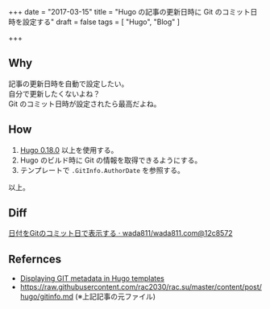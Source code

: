 +++
date = "2017-03-15"
title = "Hugo の記事の更新日時に Git のコミット日時を設定する"
draft = false
tags = [
    "Hugo",
    "Blog"
]

+++

## Why
記事の更新日時を自動で設定したい。<br>
自分で更新したくないよね？<br>
Git のコミット日時が設定されたら最高だよね。

## How

1. [Hugo 0.18.0](https://gohugo.io/meta/release-notes/#0-18-0-december-19th-2016) 以上を使用する。
2. Hugo のビルド時に Git の情報を取得できるようにする。
3. テンプレートで `.GitInfo.AuthorDate` を参照する。

以上。

## Diff
[日付をGitのコミット日で表示する · wada811/wada811.com@12c8572](https://github.com/wada811/wada811.com/commit/12c857219904f842cbbfab5fe991cdf6afee41a5)

## Refernces

- [Displaying GIT metadata in Hugo templates](http://rac.su/post/hugo/gitinfo/)
- [https://raw\.githubusercontent\.com/rac2030/rac\.su/master/content/post/hugo/gitinfo\.md](https://raw.githubusercontent.com/rac2030/rac.su/master/content/post/hugo/gitinfo.md) (※上記記事の元ファイル)
